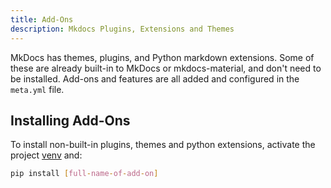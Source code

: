 ```yaml
---
title: Add-Ons
description: Mkdocs Plugins, Extensions and Themes
---
```


MkDocs has themes, plugins, and Python markdown extensions. Some of these are already built-in to MkDocs or mkdocs-material, and don't need to be installed.  Add-ons and features are all added and configured in the `meta.yml` file.

## Installing Add-Ons

To install non-built-in plugins, themes and python extensions, activate the project [venv](../install.md#activate-venv) and:

```bash
pip install [full-name-of-add-on]
```
